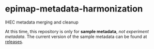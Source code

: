 # epimap-metadata-harmonization
IHEC metadata merging and cleanup

At this time, this repository is only for **sample metadata**, _not experiment metadata_.
The current version of the sample metadata can be found at [releases](https://github.com/IHEC/epimap-metadata-harmonization/releases). 
